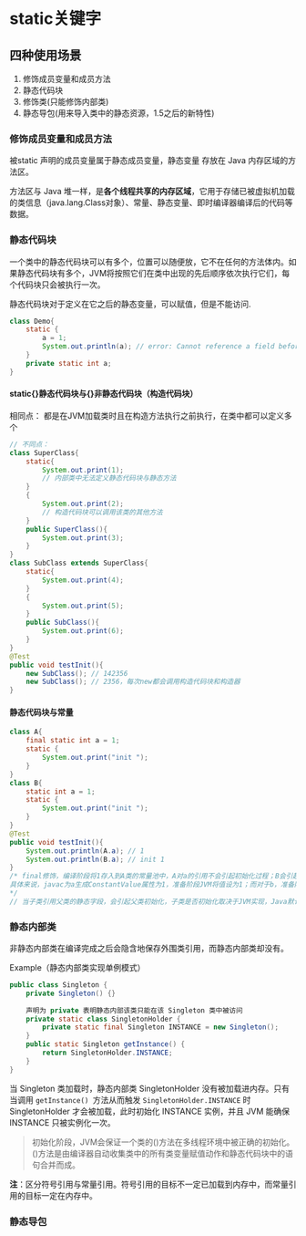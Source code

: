 # static关键字

## 四种使用场景

1. 修饰成员变量和成员方法
2. 静态代码块
3. 修饰类(只能修饰内部类)
4. 静态导包(用来导入类中的静态资源，1.5之后的新特性)

### 修饰成员变量和成员方法

被static 声明的成员变量属于静态成员变量，静态变量 存放在 Java 内存区域的方法区。

方法区与 Java 堆一样，是**各个线程共享的内存区域**，它用于存储已被虚拟机加载的类信息（java.lang.Class对象）、常量、静态变量、即时编译器编译后的代码等数据。

### 静态代码块

一个类中的静态代码块可以有多个，位置可以随便放，它不在任何的方法体内。如果静态代码块有多个，JVM将按照它们在类中出现的先后顺序依次执行它们，每个代码块只会被执行一次。

静态代码块对于定义在它之后的静态变量，可以赋值，但是不能访问.

```java
class Demo{
    static {
        a = 1;
        System.out.println(a); // error: Cannot reference a field before it is defined
    }
    private static int a;
}
```

#### static{}静态代码块与{}非静态代码块（构造代码块）

相同点： 都是在JVM加载类时且在构造方法执行之前执行，在类中都可以定义多个

```java
// 不同点： 
class SuperClass{
    static{
        System.out.print(1);
        // 内部类中无法定义静态代码块与静态方法
    }
    {
        System.out.print(2);
        // 构造代码块可以调用该类的其他方法
    }
    public SuperClass(){
        System.out.print(3);
    }
}
class SubClass extends SuperClass{
    static{
        System.out.print(4);
    }
    {
        System.out.print(5);
    }
    public SubClass(){
        System.out.print(6);
    }
}
@Test
public void testInit(){
    new SubClass(); // 142356
    new SubClass(); // 2356，每次new都会调用构造代码块和构造器
}
```

#### 静态代码块与常量

```java
class A{
    final static int a = 1;
    static {
        System.out.print("init ");
    }
}
class B{
    static int a = 1;
    static {
        System.out.print("init ");
    }
}
@Test
public void testInit(){
    System.out.println(A.a); // 1
    System.out.println(B.a); // init 1
}
/* final修饰，编译阶段将1存入到A类的常量池中，A对a的引用不会引起初始化过程；B会引起初始化
具体来说，javac为a生成ConstantValue属性为1，准备阶段JVM将值设为1；而对于b，准备阶段JVM设值为0
*/
// 当子类引用父类的静态字段，会引起父类初始化，子类是否初始化取决于JVM实现，Java默认JVM的不会初始化子类
```

### 静态内部类

非静态内部类在编译完成之后会隐含地保存外围类引用，而静态内部类却没有。

Example（静态内部类实现单例模式）

```java
public class Singleton {
    private Singleton() {}
    
    声明为 private 表明静态内部该类只能在该 Singleton 类中被访问
    private static class SingletonHolder {
        private static final Singleton INSTANCE = new Singleton();
    }
    public static Singleton getInstance() {
        return SingletonHolder.INSTANCE;
    }
}
```

当 Singleton 类加载时，静态内部类 SingletonHolder 没有被加载进内存。只有当调用 `getInstance() `方法从而触发 `SingletonHolder.INSTANCE` 时 SingletonHolder 才会被加载，此时初始化 INSTANCE 实例，并且 JVM 能确保 INSTANCE 只被实例化一次。

> 初始化阶段，JVM会保证一个类的<clinit>()方法在多线程环境中被正确的初始化。<clinit>()方法是由编译器自动收集类中的所有类变量赋值动作和静态代码块中的语句合并而成。

**注**：区分符号引用与常量引用。符号引用的目标不一定已加载到内存中，而常量引用的目标一定在内存中。

### 静态导包

